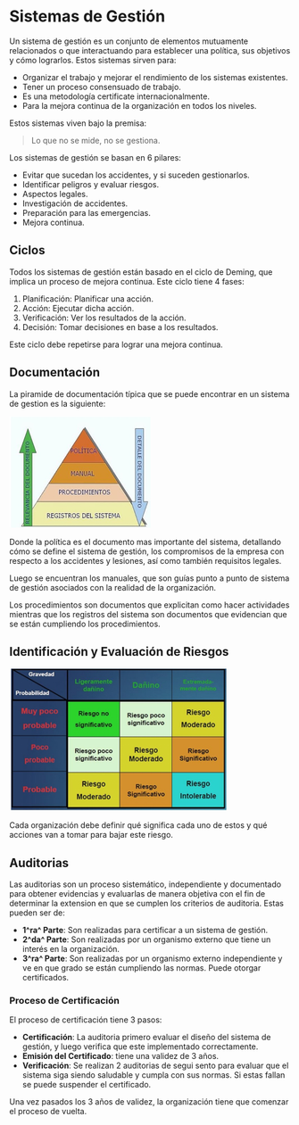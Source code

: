 # Sistemas de Gestión

Un sistema de gestión es un conjunto de elementos mutuamente relacionados o que interactuando para establecer una política, sus objetivos y cómo lograrlos. Estos sistemas sirven para:

- Organizar el trabajo y mejorar el rendimiento de los sistemas existentes.
- Tener un proceso consensuado de trabajo.
- Es una metodología certificate internacionalmente.
- Para la mejora continua de la organización en todos los niveles.

Estos sistemas viven bajo la premisa:

> Lo que no se mide, no se gestiona.

Los sistemas de gestión se basan en 6 pilares:

- Evitar que sucedan los accidentes, y si suceden gestionarlos.
- Identificar peligros y evaluar riesgos.
- Aspectos legales.
- Investigación de accidentes.
- Preparación para las emergencias.
- Mejora continua.

## Ciclos

Todos los sistemas de gestión están basado en el ciclo de Deming, que implica un proceso de mejora continua. Este ciclo tiene 4 fases:

1. Planificación: Planificar una acción.
2. Acción: Ejecutar dicha acción.
3. Verificación: Ver los resultados de la acción.
4. Decisión: Tomar decisiones en base a los resultados.

Este ciclo debe repetirse para lograr una mejora continua. 

## Documentación 

La piramide de documentación típica que se puede encontrar en un sistema de gestion es la siguiente:

<img src="Resources/05 - Sistemas de Gestion/Screen Shot 2022-06-01 at 11.39.36.jpg" alt="Screen Shot 2022-06-01 at 11.39.36" style="zoom:50%;" />

Donde la política es el documento mas importante del sistema, detallando cómo se define el sistema de gestión, los compromisos de la empresa con respecto a los accidentes y lesiones, así como también requisitos legales.

Luego se encuentran los manuales, que son guías punto a punto de sistema de gestión asociados con la realidad de la organización.

Los procedimientos son documentos que explicitan como hacer actividades mientras que los registros del sistema son documentos que evidencian que se están cumpliendo los procedimientos.

## Identificación y Evaluación de Riesgos

<img src="Resources/05 - Sistemas de Gestion/Screen Shot 2022-06-01 at 11.49.02.jpg" alt="Screen Shot 2022-06-01 at 11.49.02" style="zoom:50%;" />

Cada organización debe definir qué significa cada uno de estos y qué acciones van a tomar para bajar este riesgo. 

## Auditorias

Las auditorias son un proceso sistemático, independiente y documentado para obtener evidencias y evaluarlas de manera objetiva con el fin de determinar la extension en que se cumplen los criterios de auditoria. Estas pueden ser de:

- **1^ra^ Parte**: Son realizadas para certificar a un sistema de gestión.
- **2^da^ Parte**: Son realizadas por un organismo externo que tiene un interés en la organización.
- **3^ra^ Parte**: Son realizadas por un organismo externo independiente y ve en que grado se están cumpliendo las normas. Puede otorgar certificados.

### Proceso de Certificación

El proceso de certificación tiene 3 pasos:

- **Certificación**: La auditoria primero evaluar el diseño del sistema de gestión, y luego verifica que este implementado correctamente.
- **Emisión del Certificado**: tiene una validez de 3 años.
- **Verificación**: Se realizan 2 auditorias de segui sento para evaluar que el sistema siga siendo saludable y cumpla con sus normas. Si estas fallan se puede suspender el certificado.

Una vez pasados los 3 años de validez, la organización tiene que comenzar el proceso de vuelta.



















  
